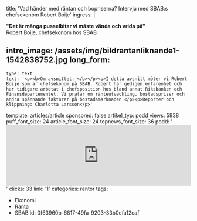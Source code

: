 title: 'Vad händer med räntan och bopriserna? Intervju med SBAB:s chefsekonom Robert Boije'
ingress: |
  <p><strong>"Det är många pusselbitar vi måste vända och vrida på"</strong><br>Robert Boije, chefsekonom hos SBAB
  </p>
  
intro_image: /assets/img/bildrantanliknande1-1542838752.jpg
long_form:
  -
    type: text
    text: '<p><b>Om avsnittet: </b></p><p>I detta avsnitt möter vi Robert Boije som är chefsekonom på SBAB. Robert har gedigen erfarenhet och har tidigare arbetat i chefsposition hos bland annat Riksbanken och Finansdepartementet. Vi pratar om ränteutveckling, bostadspriser och andra spännande faktorer på bostadsmarknaden.</p><p>Reporter och klippning: Charlotta Larsson</p>'
template: articles/article
sponsored: false
artikel_typ: podd
views: 5938
puff_font_size: 24
article_font_size: 24
topnews_font_size: 36
podd: '<iframe width="100%" height="166" scrolling="no" frameborder="no" allow="autoplay" src="https://w.soundcloud.com/player/?url=https%3A//api.soundcloud.com/tracks/533667903%3Fsecret_token%3Ds-7VNWk&color=%23ff5500&auto_play=true&hide_related=false&show_comments=true&show_user=true&show_reposts=false&show_teaser=true"></iframe>'
clicks: 33
link: '1'
categories: rantor
tags:
  - Ekonomi
  - Ränta
  - SBAB
id: 0f63960b-6817-49fa-9203-33b0efa12caf
